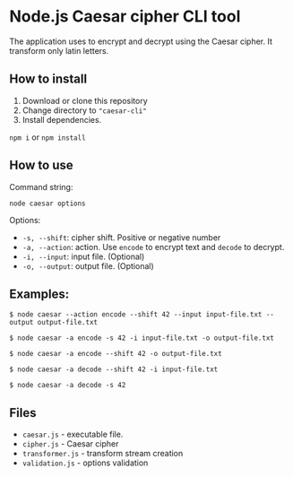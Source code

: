 # Node.js Caesar cipher CLI tool

The application uses to encrypt and decrypt using the Caesar cipher.
It transform only latin letters.

## How to install

1. Download or clone this repository
2. Change directory to `"caesar-cli"`
3. Install dependencies.

`npm i` or `npm install`

## How to use

Command string:

`node caesar options`

Options:

* `-s, --shift`: cipher shift. Positive or negative number
* `-a, --action`: action. Use `encode` to encrypt text and `decode` to decrypt.
* `-i, --input`: input file. (Optional)
* `-o, --output`: output file. (Optional)

## Examples:

`$ node caesar --action encode --shift 42 --input input-file.txt --output output-file.txt`

`$ node caesar -a encode -s 42 -i input-file.txt -o output-file.txt`

`$ node caesar -a encode --shift 42 -o output-file.txt`

`$ node caesar -a decode --shift 42 -i input-file.txt`

`$ node caesar -a decode -s 42`

## Files

* `caesar.js` - executable file.
* `cipher.js` - Caesar cipher
* `transformer.js` - transform stream creation
* `validation.js` - options validation
